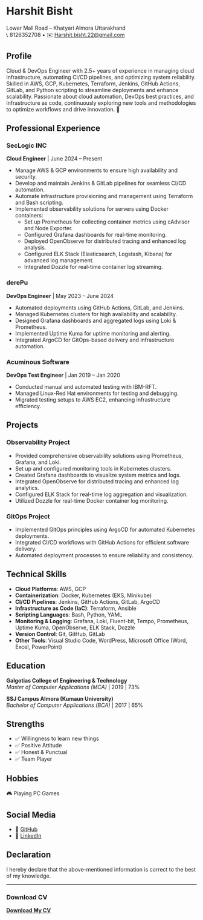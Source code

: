# Harshit Bisht  
Lower Mall Road – Khatyari Almora Uttarakhand  
📞 8126352708 • ✉️ [Harshit.bisht.22@gmail.com](mailto:Harshit.bisht.22@gmail.com)

## Profile
Cloud & DevOps Engineer with 2.5+ years of experience in managing cloud infrastructure, automating CI/CD pipelines, and optimizing system reliability. Skilled in AWS, GCP, Kubernetes, Terraform, Jenkins, GitHub Actions, GitLab, and Python scripting to streamline deployments and enhance scalability. Passionate about cloud automation, DevOps best practices, and infrastructure as code, continuously exploring new tools and methodologies to optimize workflows and drive innovation. 🚀

## Professional Experience

### SecLogic INC  
**Cloud Engineer** | June 2024 – Present  
- Manage AWS & GCP environments to ensure high availability and security.  
- Develop and maintain Jenkins & GitLab pipelines for seamless CI/CD automation.  
- Automate infrastructure provisioning and management using Terraform and Bash scripting.  
- Implemented observability solutions for servers using Docker containers:  
    - Set up Prometheus for collecting container metrics using cAdvisor and Node Exporter.  
    - Configured Grafana dashboards for real-time monitoring.  
    - Deployed OpenObserve for distributed tracing and enhanced log analysis.  
    - Configured ELK Stack (Elasticsearch, Logstash, Kibana) for advanced log management.  
    - Integrated Dozzle for real-time container log streaming.

### derePu  
**DevOps Engineer** | May 2023 – June 2024  
- Automated deployments using GitHub Actions, GitLab, and Jenkins.  
- Managed Kubernetes clusters for high availability and scalability.  
- Designed Grafana dashboards and aggregated logs using Loki & Prometheus.  
- Implemented Uptime Kuma for uptime monitoring and alerting.  
- Integrated ArgoCD for GitOps-based delivery and infrastructure automation.

### Acuminous Software  
**DevOps Test Engineer** | Jan 2019 – Jan 2020  
- Conducted manual and automated testing with IBM-RFT.  
- Managed Linux-Red Hat environments for testing and debugging.  
- Migrated testing setups to AWS EC2, enhancing infrastructure efficiency.

## Projects

### Observability Project
- Provided comprehensive observability solutions using Prometheus, Grafana, and Loki.  
- Set up and configured monitoring tools in Kubernetes clusters.  
- Created Grafana dashboards to visualize system metrics and logs.  
- Integrated OpenObserve for distributed tracing and enhanced log analytics.  
- Configured ELK Stack for real-time log aggregation and visualization.  
- Utilized Dozzle for real-time Docker container log monitoring.

### GitOps Project
- Implemented GitOps principles using ArgoCD for automated Kubernetes deployments.  
- Integrated CI/CD workflows with GitHub Actions for efficient software delivery.  
- Automated deployment processes to ensure reliability and consistency.

## Technical Skills
- **Cloud Platforms**: AWS, GCP  
- **Containerization**: Docker, Kubernetes (EKS, Minikube)  
- **CI/CD Pipelines**: Jenkins, GitHub Actions, GitLab, ArgoCD  
- **Infrastructure as Code (IaC)**: Terraform, Ansible  
- **Scripting Languages**: Bash, Python, YAML  
- **Monitoring & Logging**: Grafana, Loki, Fluent-bit, Tempo, Prometheus, Uptime Kuma, OpenObserve, ELK Stack, Dozzle  
- **Version Control**: Git, GitHub, GitLab  
- **Other Tools**: Visual Studio Code, WordPress, Microsoft Office (Word, Excel, PowerPoint)

## Education
**Galgotias College of Engineering & Technology**  
*Master of Computer Applications (MCA)* | 2019 | 73%

**SSJ Campus Almora (Kumaun University)**  
*Bachelor of Computer Applications (BCA)* | 2017 | 65%

## Strengths
- ✅ Willingness to learn new things  
- ✅ Positive Attitude  
- ✅ Honest & Punctual  
- ✅ Team Player

## Hobbies
🎮 Playing PC Games

## Social Media
- 📂 [GitHub](https://github.com/harshitbisht22)  
- 🔗 [LinkedIn](https://www.linkedin.com/in/harshit-bisht-0a0a69148/)

## Declaration
I hereby declare that the above-mentioned information is correct to the best of my knowledge.

---

### Download CV
[**Download My CV**](./Harshit_Bisht_CV.pdf)
